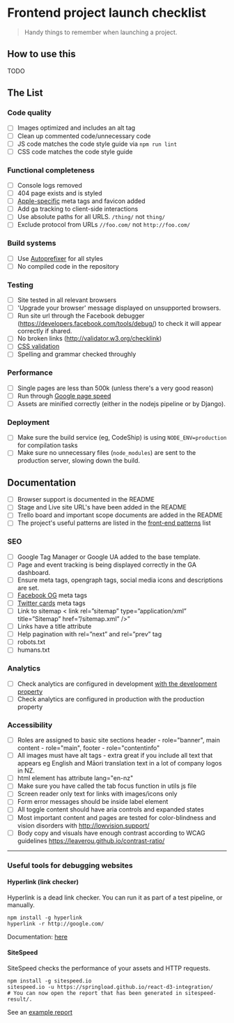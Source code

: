 # Frontend project launch checklist

> Handy things to remember when launching a project.

## How to use this

TODO

## The List

### Code quality
- [ ] Images optimized and includes an alt tag
- [ ] Clean up commented code/unnecessary code
- [ ] JS code matches the code style guide via `npm run lint`
- [ ] CSS code matches the code style guide

### Functional completeness
- [ ] Console logs removed
- [ ] 404 page exists and is styled
- [ ] [Apple-specific](https://developer.apple.com/library/safari/documentation/AppleApplications/Reference/SafariHTMLRef/Articles/MetaTags.html) meta tags and favicon added
- [ ] Add ga tracking to client-side interactions
- [ ] Use absolute paths for all URLS. `/thing/` not `thing/`
- [ ] Exclude protocol from URLs `//foo.com/` not `http://foo.com/`

### Build systems
- [ ] Use [Autoprefixer](http://pleeease.io) for all styles
- [ ] No compiled code in the repository

### Testing
- [ ] Site tested in all relevant browsers
- [ ] 'Upgrade your browser' message displayed on unsupported browsers.
- [ ] Run site url through the Facebook debugger (https://developers.facebook.com/tools/debug/) to check it will appear correctly if shared.
- [ ] No broken links (http://validator.w3.org/checklink)
- [ ] [CSS validation](http://jigsaw.w3.org/css-validator/validator)
- [ ] Spelling and grammar checked throughly

### Performance
- [ ] Single pages are less than 500k (unless there's a very good reason)
- [ ] Run through [Google page speed](https://developers.google.com/speed/pagespeed/)
- [ ] Assets are minified correctly (either in the nodejs pipeline or by Django).

### Deployment
- [ ] Make sure the build service (eg, CodeShip) is using `NODE_ENV=production` for compilation tasks
- [ ] Make sure no unnecessary files (`node_modules`) are sent to the production server, slowing down the build.

## Documentation
- [ ] Browser support is documented in the README
- [ ] Stage and Live site URL's have been added in the README
- [ ] Trello board and important scope documents are added in the README
- [ ] The project's useful patterns are listed in the [front-end patterns](https://github.com/springload/wiki/blob/master/front-end-team/project-patterns.md) list

### SEO
- [ ] Google Tag Manager or Google UA added to the base template.
- [ ] Page and event tracking is being displayed correctly in the GA dashboard.
- [ ] Ensure meta tags, opengraph tags, social media icons and descriptions are set.
- [ ] [Facebook OG](https://developers.facebook.com/docs/opengraph/using-objects?locale=ru_RU#selfhosted-creating) meta tags
- [ ] [Twitter cards](https://dev.twitter.com/cards/markup) meta tags
- [ ] Link to sitemap < link rel=”sitemap” type=”application/xml” title=”Sitemap” href=”/sitemap.xml” />”
- [ ] Links have a title attribute
- [ ] Help pagination with rel=”next” and rel=”prev” tag
- [ ] robots.txt
- [ ] humans.txt

### Analytics
- [ ] Check analytics are configured in development [with the development property](https://github.com/springload/wiki/blob/master/_springload-coding-standards/analytics/setting-up-analytics-for-clients.md)
- [ ] Check analytics are configured in production with the production property

### Accessibility
- [ ] Roles are assigned to basic site sections
header - role="banner", main content - role="main", footer - role="contentinfo"
- [ ] All images must have alt tags - extra great if you include all text that appears eg English and Māori translation text in a lot of company logos in NZ.
- [ ] html element has attribute lang="en-nz"
- [ ] Make sure you have called the tab focus function in utils js file
- [ ] Screen reader only text for links with images/icons only
- [ ] Form error messages should be inside label element
- [ ] All toggle content should have aria controls and expanded states
- [ ] Most important content and pages are tested for color-blindness and vision disorders with http://lowvision.support/
- [ ] Body copy and visuals have enough contrast according to WCAG guidelines https://leaverou.github.io/contrast-ratio/

-----

### Useful tools for debugging websites

#### Hyperlink (link checker)

Hyperlink is a dead link checker. You can run it as part of a test pipeline, or manually.

```
npm install -g hyperlink
hyperlink -r http://google.com/
```

Documentation: [here](https://github.com/Munter/hyperlink)

#### SiteSpeed

SiteSpeed checks the performance of your assets and HTTP requests.

```
npm install -g sitespeed.io
sitespeed.io -u https://springload.github.io/react-d3-integration/
# You can now open the report that has been generated in sitespeed-result/.
```

See an [example report](https://springload.github.io/react-d3-integration/sitespeed-result/springload.github.io/2015-07-27-12-38-44/)
